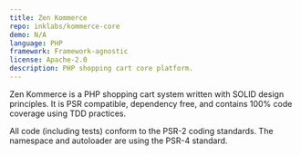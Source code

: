 ```yaml
---
title: Zen Kommerce
repo: inklabs/kommerce-core
demo: N/A
language: PHP
framework: Framework-agnostic
license: Apache-2.0
description: PHP shopping cart core platform.
---
```


Zen Kommerce is a PHP shopping cart system written with SOLID design principles. It is PSR compatible, dependency free, and contains 100% code coverage using TDD practices.

All code (including tests) conform to the PSR-2 coding standards. The namespace and autoloader are using the PSR-4 standard.

